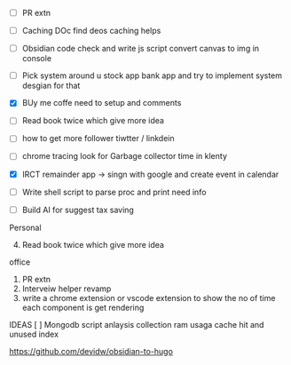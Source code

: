 
- [ ] PR extn
- [ ] Caching DOc find deos caching helps
- [ ] Obsidian code check and write js script convert canvas to img in console
- [ ] Pick system around u stock app bank app and try to implement system desgian for that
- [x] BUy me coffe need to setup and comments
- [ ] Read book twice which give more idea
- [ ]  how to get more follower tiwtter / linkdein
- [ ] chrome tracing look for Garbage collector time in klenty
- [x] IRCT remainder app -> singn with google and create event in calendar 
- [ ] Write shell script to parse proc and print need info
- [ ] Build AI for suggest tax saving


Personal

4. Read book twice which give more idea



office
1. PR extn
2. Interveiw helper revamp
4. write a chrome extension or vscode extension to show the no of time each component is get rendering



IDEAS
[ ] Mongodb script anlaysis collection ram usaga cache hit and unused index 



https://github.com/devidw/obsidian-to-hugo


